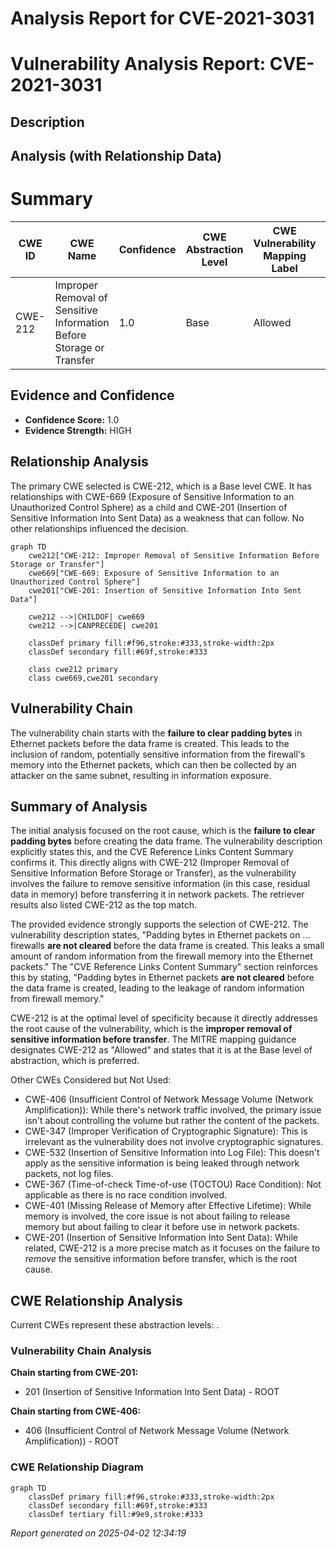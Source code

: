 # Analysis Report for CVE-2021-3031

# Vulnerability Analysis Report: CVE-2021-3031

## Description



## Analysis (with Relationship Data)

# Summary
| CWE ID | CWE Name | Confidence | CWE Abstraction Level | CWE Vulnerability Mapping Label | CWE-Vulnerability Mapping Notes |
|---|---|---|---|---|---|
| CWE-212 | Improper Removal of Sensitive Information Before Storage or Transfer | 1.0 | Base | Allowed | Primary CWE |

## Evidence and Confidence

*   **Confidence Score:** 1.0
*   **Evidence Strength:** HIGH

## Relationship Analysis
The primary CWE selected is CWE-212, which is a Base level CWE. It has relationships with CWE-669 (Exposure of Sensitive Information to an Unauthorized Control Sphere) as a child and CWE-201 (Insertion of Sensitive Information Into Sent Data) as a weakness that can follow. No other relationships influenced the decision.

```mermaid
graph TD
    cwe212["CWE-212: Improper Removal of Sensitive Information Before Storage or Transfer"]
    cwe669["CWE-669: Exposure of Sensitive Information to an Unauthorized Control Sphere"]
    cwe201["CWE-201: Insertion of Sensitive Information Into Sent Data"]
    
    cwe212 -->|CHILDOF| cwe669
    cwe212 -->|CANPRECEDE| cwe201
    
    classDef primary fill:#f96,stroke:#333,stroke-width:2px
    classDef secondary fill:#69f,stroke:#333
    
    class cwe212 primary
    class cwe669,cwe201 secondary
```

## Vulnerability Chain
The vulnerability chain starts with the **failure to clear padding bytes** in Ethernet packets before the data frame is created. This leads to the inclusion of random, potentially sensitive information from the firewall's memory into the Ethernet packets, which can then be collected by an attacker on the same subnet, resulting in information exposure.

## Summary of Analysis
The initial analysis focused on the root cause, which is the **failure to clear padding bytes** before creating the data frame. The vulnerability description explicitly states this, and the CVE Reference Links Content Summary confirms it. This directly aligns with CWE-212 (Improper Removal of Sensitive Information Before Storage or Transfer), as the vulnerability involves the failure to remove sensitive information (in this case, residual data in memory) before transferring it in network packets. The retriever results also listed CWE-212 as the top match.

The provided evidence strongly supports the selection of CWE-212. The vulnerability description states, "Padding bytes in Ethernet packets on ... firewalls **are not cleared** before the data frame is created. This leaks a small amount of random information from the firewall memory into the Ethernet packets." The "CVE Reference Links Content Summary" section reinforces this by stating, "Padding bytes in Ethernet packets **are not cleared** before the data frame is created, leading to the leakage of random information from firewall memory."

CWE-212 is at the optimal level of specificity because it directly addresses the root cause of the vulnerability, which is the **improper removal of sensitive information before transfer**. The MITRE mapping guidance designates CWE-212 as "Allowed" and states that it is at the Base level of abstraction, which is preferred.

Other CWEs Considered but Not Used:

*   CWE-406 (Insufficient Control of Network Message Volume (Network Amplification)): While there's network traffic involved, the primary issue isn't about controlling the volume but rather the content of the packets.
*   CWE-347 (Improper Verification of Cryptographic Signature): This is irrelevant as the vulnerability does not involve cryptographic signatures.
*   CWE-532 (Insertion of Sensitive Information into Log File): This doesn't apply as the sensitive information is being leaked through network packets, not log files.
*   CWE-367 (Time-of-check Time-of-use (TOCTOU) Race Condition): Not applicable as there is no race condition involved.
*   CWE-401 (Missing Release of Memory after Effective Lifetime): While memory is involved, the core issue is not about failing to release memory but about failing to clear it before use in network packets.
*   CWE-201 (Insertion of Sensitive Information Into Sent Data): While related, CWE-212 is a more precise match as it focuses on the failure to *remove* the sensitive information before transfer, which is the root cause.


## CWE Relationship Analysis

Current CWEs represent these abstraction levels: .


### Vulnerability Chain Analysis

**Chain starting from CWE-201:**
- 201 (Insertion of Sensitive Information Into Sent Data) - ROOT


**Chain starting from CWE-406:**
- 406 (Insufficient Control of Network Message Volume (Network Amplification)) - ROOT



### CWE Relationship Diagram

```mermaid
graph TD
    classDef primary fill:#f96,stroke:#333,stroke-width:2px
    classDef secondary fill:#69f,stroke:#333
    classDef tertiary fill:#9e9,stroke:#333
```



*Report generated on 2025-04-02 12:34:19*

